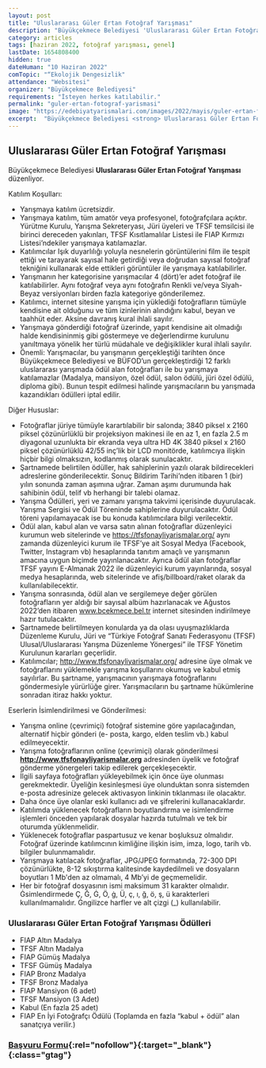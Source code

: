 ```yaml
---
layout: post
title: "Uluslararası Güler Ertan Fotoğraf Yarışması"
description: "Büyükçekmece Belediyesi 'Uluslararası Güler Ertan Fotoğraf Yarışması' düzenliyor."
category: articles
tags: [haziran 2022, fotoğraf yarışması, genel]
lastDate: 1654808400
hidden: true
dateHuman: "10 Haziran 2022"
comTopic: "“Ekolojik Dengesizlik"
attendance: "Websitesi"
organizer: "Büyükçekmece Belediyesi"
requirements: "İsteyen herkes katılabilir."
permalink: "guler-ertan-fotograf-yarismasi"
image: "https://edebiyatyarismalari.com/images/2022/mayis/guler-ertan-fotograf-yarismasi.jpg"
excerpt:  "Büyükçekmece Belediyesi <strong> Uluslararası Güler Ertan Fotoğraf Yarışması </strong> düzenliyor."
---
```


## Uluslararası Güler Ertan Fotoğraf Yarışması
Büyükçekmece Belediyesi **Uluslararası Güler Ertan Fotoğraf Yarışması** düzenliyor.

Katılım Koşulları:
- Yarışmaya katılım ücretsizdir.
- Yarışmaya katılım, tüm amatör veya profesyonel, fotoğrafçılara açıktır. Yürütme Kurulu, Yarışma Sekreteryası, Jüri üyeleri ve TFSF temsilcisi ile birinci dereceden yakınları, TFSF Kısıtlamalılar Listesi ile FIAP Kırmızı Listesi’ndekiler yarışmaya katılamazlar.
- Katılımcılar Işık duyarlılığı yoluyla nesnelerin görüntülerini film ile tespit ettiği ve tarayarak sayısal hale getirdiği veya doğrudan sayısal fotoğraf tekniğini kullanarak elde ettikleri görüntüler ile yarışmaya katılabilirler.
- Yarışmanın her kategorisine yarışmacılar 4 (dört)’er adet fotoğraf ile katılabilirler. Aynı fotoğraf veya aynı fotoğrafın Renkli ve/veya Siyah-Beyaz versiyonları birden fazla kategoriye gönderilemez.
- Katılımcı, internet sitesine yarışma için yüklediği fotoğrafların tümüyle kendisine ait olduğunu ve tüm izinlerinin alındığını kabul, beyan ve taahhüt eder. Aksine davranış kural ihlali sayılır.
- Yarışmaya gönderdiği fotoğraf üzerinde, yapıt kendisine ait olmadığı halde kendisininmiş gibi göstermeye ve değerlendirme kurulunu yanıltmaya yönelik her türlü müdahale ve değişiklikler kural ihlali sayılır.
- Önemli: Yarışmacılar, bu yarışmanın gerçekleştiği tarihten önce Büyükçekmece Belediyesi ve BÜFOD’un gerçekleştirdiği 12 farklı uluslararası yarışmada ödül alan fotoğrafları ile bu yarışmaya katılamazlar (Madalya, mansiyon, özel ödül, salon ödülü, jüri özel ödülü, diploma gibi). Bunun tespit edilmesi halinde yarışmacıların bu yarışmada kazandıkları ödülleri iptal edilir.

Diğer Hususlar:
- Fotoğraflar jüriye tümüyle karartılabilir bir salonda; 3840 piksel x 2160 piksel çözünürlüklü bir projeksiyon makinesi ile en az 1, en fazla 2.5 m diyagonal uzunlukta bir ekranda veya ultra HD 4K 3840 piksel x 2160 piksel çözünürlüklü 42/55 inç’lik bir LCD monitörde, katılımcıya ilişkin hiçbir bilgi olmaksızın, kodlanmış olarak sunulacaktır.
- Şartnamede belirtilen ödüller, hak sahiplerinin yazılı olarak bildirecekleri adreslerine gönderilecektir. Sonuç Bildirim Tarihi’nden itibaren 1 (bir) yılın sonunda zaman aşımına uğrar. Zaman aşımı durumunda hak sahibinin ödül, telif vb herhangi bir talebi olamaz.
- Yarışma Ödülleri, yeri ve zamanı yarışma takvimi içerisinde duyurulacak. Yarışma Sergisi ve Ödül Töreninde sahiplerine duyurulacaktır. Ödül töreni yapılamayacak ise bu konuda katılımcılara bilgi verilecektir.
- Ödül alan, kabul alan ve varsa satın alınan fotoğraflar düzenleyici kurumun web sitelerinde ve https://tfsfonayliyarismalar.org/ aynı zamanda düzenleyici kurum ile TFSF’ye ait Sosyal Medya (Facebook, Twitter, Instagram vb) hesaplarında tanıtım amaçlı ve yarışmanın amacına uygun biçimde yayınlanacaktır. Ayrıca ödül alan fotoğraflar TFSF yayını E-Almanak 2022 ile düzenleyici kurum yayınlarında, sosyal medya hesaplarında, web sitelerinde ve afiş/billboard/raket olarak da kullanılabilecektir.
- Yarışma sonrasında, ödül alan ve sergilemeye değer görülen fotoğrafların yer aldığı bir sayısal albüm hazırlanacak ve Ağustos 2022’den itibaren www.bcekmece.bel.tr internet sitesinden indirilmeye hazır tutulacaktır.
- Şartnamede belirtilmeyen konularda ya da olası uyuşmazlıklarda Düzenleme Kurulu, Jüri ve “Türkiye Fotoğraf Sanatı Federasyonu (TFSF) Ulusal/Uluslararası Yarışma Düzenleme Yönergesi” ile TFSF Yönetim Kurulunun kararları geçerlidir.
- Katılımcılar; http://www.tfsfonayliyarismalar.org/ adresine üye olmak ve fotoğraflarını yüklemekle yarışma koşullarını okumuş ve kabul etmiş sayılırlar. Bu şartname, yarışmacının yarışmaya fotoğraflarını göndermesiyle yürürlüğe girer. Yarışmacıların bu şartname hükümlerine sonradan itiraz hakkı yoktur.


Eserlerin İsimlendirilmesi ve Gönderilmesi:
- Yarışma online (çevrimiçi) fotoğraf sistemine göre yapılacağından, alternatif hiçbir gönderi (e- posta, kargo, elden teslim vb.) kabul edilmeyecektir.
- Yarışma fotoğraflarının online (çevrimiçi) olarak gönderilmesi **http://www.tfsfonayliyarismalar.org** adresinden üyelik ve fotoğraf gönderme yönergeleri takip edilerek gerçekleşecektir.
- İlgili sayfaya fotoğrafları yükleyebilmek için önce üye olunması gerekmektedir. Üyeliğin kesinleşmesi üye olunduktan sonra sistemden e-posta adresinize gelecek aktivasyon linkinin tıklanması ile olacaktır.
- Daha önce üye olanlar eski kullanıcı adı ve şifrelerini kullanacaklardır.
- Katılımda yüklenecek fotoğrafların boyutlandırma ve isimlendirme işlemleri önceden yapılarak dosyalar hazırda tutulmalı ve tek bir oturumda yüklenmelidir.
- Yüklenecek fotoğraflar paspartusuz ve kenar boşluksuz olmalıdır. Fotoğraf üzerinde katılımcının kimliğine ilişkin isim, imza, logo, tarih vb. bilgiler bulunmamalıdır.
- Yarışmaya katılacak fotoğraflar, JPG/JPEG formatında, 72-300 DPI çözünürlükte, 8-12 sıkıştırma kalitesinde kaydedilmeli ve dosyaların boyutları 1 Mb'den az olmamalı, 4 Mb’yi de geçmemelidir.
- Her bir fotoğraf dosyasının ismi maksimum 31 karakter olmalıdır. Ġsimlendirmede Ç, Ğ, Ġ, Ö, ġ, Ü, ç, ı, ğ, ö, ş, ü karakterleri kullanılmamalıdır. Ġngilizce harfler ve alt çizgi (_) kullanılabilir.


### Uluslararası Güler Ertan Fotoğraf Yarışması Ödülleri
- FIAP Altın Madalya
- TFSF Altın Madalya
- FIAP Gümüş Madalya
- TFSF Gümüş Madalya
- FIAP Bronz Madalya
- TFSF Bronz Madalya
- FIAP Mansiyon (6 adet)
- TFSF Mansiyon (3 Adet)
- Kabul (En fazla 25 adet)
- FIAP En İyi Fotoğrafçı Ödülü (Toplamda en fazla “kabul + ödül” alan sanatçıya verilir.)


### [Başvuru Formu](https://tfsfonayliyarismalar.org/?ref=edebiyatyarismalari.com){:rel="nofollow"}{:target="_blank"}{:class="gtag"}